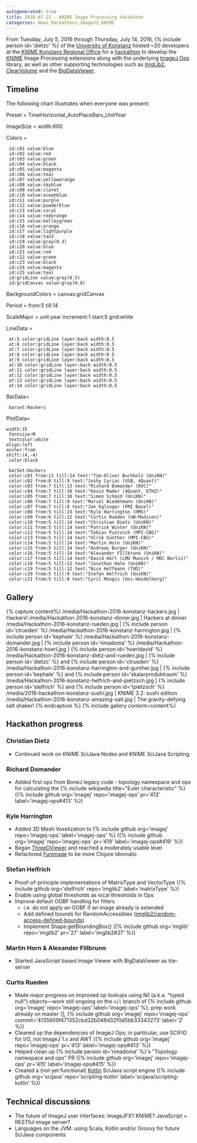 ```yaml
---
autogenerated: true
title: 2016-07-21 - KNIME Image Processing hackathon
categories: News,Hackathons,ImageJ2,KNIME
---
```


From Tuesday, July 5, 2016 through Thursday, July 14, 2016, {% include person id='dietzc' %} of the [University of Konstanz](http://www.uni-konstanz.de/en/welcome/) hosted \~20 developers at the [KNIME Konstanz Regional Office](https://www.knime.org/contact) for a [hackathon](/events/Hackathon) to develop the [KNIME](/software/knime) Image Processing extensions along with the underlying [ImageJ Ops](/libs/imagej-ops) library, as well as other supporting technologies such as [ImgLib2](/imglib2), [ClearVolume](/plugins/clearvolume) and the [BigDataViewer](/plugins/bdv).

## Timeline

The following chart illustrates when everyone was present:

<timeline> Preset = TimeHorizontal\_AutoPlaceBars\_UnitYear

ImageSize = width:600

Colors =

` id:c01 value:blue`  
` id:c02 value:red`  
` id:c03 value:green`  
` id:c04 value:black`  
` id:c05 value:magenta`  
` id:c06 value:teal`  
` id:c07 value:yelloworange`  
` id:c08 value:skyblue`  
` id:c09 value:claret`  
` id:c10 value:oceanblue`  
` id:c11 value:purple`  
` id:c12 value:powderblue`  
` id:c13 value:coral`  
` id:c14 value:redorange`  
` id:c15 value:kelleygreen`  
` id:c16 value:orange`  
` id:c17 value:lightpurple`  
` id:c18 value:tan2`  
` id:c19 value:gray(0.3)`  
` id:c20 value:blue`  
` id:c21 value:red`  
` id:c22 value:green`  
` id:c23 value:black`  
` id:c24 value:magenta`  
` id:c25 value:teal`  
` id:gridLine value:gray(0.5)`  
` id:gridCanvas value:gray(0.8)`

BackgroundColors = canvas:gridCanvas

Period = from:5 till:14

ScaleMajor = unit:year increment:1 start:5 grid:white

LineData =

` at:5 color:gridLine layer:back width:0.5`  
` at:6 color:gridLine layer:back width:0.5`  
` at:7 color:gridLine layer:back width:0.5`  
` at:8 color:gridLine layer:back width:0.5`  
` at:9 color:gridLine layer:back width:0.5`  
` at:10 color:gridLine layer:back width:0.5`  
` at:11 color:gridLine layer:back width:0.5`  
` at:12 color:gridLine layer:back width:0.5`  
` at:13 color:gridLine layer:back width:0.5`  
` at:14 color:gridLine layer:back width:0.5`

BarData=

` barset:Hackers`

PlotData=

` width:15 `  
` fontsize:M`  
` textcolor:white`  
` align:left `  
` anchor:from `  
` shift:(4,-4) `  
` color:black`

` barSet:Hackers`  
` color:c01 from:11 till:14 text:"Tim-Oliver Buchholz (UniKN)"`  
` color:c02 from:8 till:9 text:"Joshy Cyriac (USB, 4Quant)"`  
` color:c03 from:7 till:13 text:"Richard Domander (RVC)"`  
` color:c04 from:7 till:10 text:"Kevin Mader (4Quant, ETHZ)"`  
` color:c05 from:7 till:10 text:"Simon Schmid (UniKN)"`  
` color:c06 from:7 till:9 text:"Marcel Wiedenmann (UniKN)"`  
` color:c07 from:7 till:8 text:"Jan Eglinger (FMI Basel)"`  
` color:c08 from:5 till:13 text:"Kyle Harrington (HMS)"`  
` color:c09 from:6 till:12 text:"Curtis Rueden (UW-Madison)"`  
` color:c10 from:5 till:14 text:"Christian Dietz (UniKN)"`  
` color:c11 from:5 till:14 text:"Patrick Winter (UniKN)"`  
` color:c12 from:5 till:14 text:"Tobias Pietzsch (MPI-CBG)"`  
` color:c13 from:5 till:14 text:"Ulrik Günther (MPI-CBG)"`  
` color:c14 from:5 till:14 text:"Martin Horn (UniKN)"`  
` color:c15 from:5 till:14 text:"Andreas Burger (UniKN)"`  
` color:c16 from:5 till:14 text:"Alexander FIllbrunn (UniKN)"`  
` color:c17 from:5 till:14 text:"David Hörl (LMU Munich / MDC Berlin)"`  
` color:c18 from:5 till:13 text:"Jonathan Hale (UniKN)"`  
` color:c19 from:5 till:12 text:"Nico Hoffmann (TUD)"`  
` color:c20 from:5 till:9 text:"Stefan Helfrich (UniKN)"`  
` color:c21 from:5 till:8 text:"Cyril Mongis (Uni-Heidelberg)"`

</timeline>

## Gallery


{% capture content%}
/media/Hackathon-2016-konstanz-hackers.jpg \| Hackers!
/media/Hackathon-2016-konstanz-dinner.jpg \| Hackers at dinner
/media/Hackathon-2016-konstanz-rueden.jpg \| {% include person id='ctrueden' %}
/media/Hackathon-2016-konstanz-harrington.jpg \| {% include person id='kephale' %}
/media/Hackathon-2016-konstanz-domander.jpg \| {% include person id='rimadoma' %}
/media/Hackathon-2016-konstanz-hoerl.jpg \| {% include person id='hoerldavid' %}
/media/Hackathon-2016-konstanz-dietz-and-rueden.jpg \| {% include person id='dietzc' %} and {% include person id='ctrueden' %}
/media/Hackathon-2016-konstanz-harrington-and-gunther.jpg \| {% include person id='kephale' %} and {% include person id='skalarproduktraum' %}
/media/Hackathon-2016-konstanz-helfrich-and-pietzsch.jpg \| {% include person id='stelfrich' %} and {% include person id='tpietzsch' %}
/media/2016-hackathon-konstanz-sushi.jpg \| KNIME 3.2: sushi edition
/media/Hackathon-2016-konstanz-amazing-salt.jpg \| The gravity-defying salt shaker!
{% endcapture %}
{% include gallery content=content%}


## Hackathon progress

### Christian Dietz

-   Continued work on KNIME SciJava Nodes and KNIME SciJava Scripting

### Richard Domander

-   Added first ops from BoneJ legacy code - topology namespace and ops for calculating the {% include wikipedia title="Euler characteristic" %} ({% include github org='imagej' repo='imagej-ops' pr='413' label='imagej-ops\#413' %})

### Kyle Harrington

-   Added 3D Mesh Voxelization to {% include github org='imagej' repo='imagej-ops' label='imagej-ops' %} ({% include github org='imagej' repo='imagej-ops' pr='419' label='imagej-ops\#419' %})
-   Began [ThreeDViewer](/plugins/sciview) and reached a moderately usable level
-   Refactored [Funimage](Funimage) to be more Clojure idiomatic

### Stefan Helfrich

-   Proof-of-principle implementations of MatrixType and VectorType ({% include github org='stelfrich' repo='imglib2' label='matrixType' %})
-   Enable using global thresholds as local thresholds in Ops
-   Improve default OOBF handling for filters
    -   i.e. do not apply an OOBF if an image already is extended
    -   Add defined bounds for RandomAccessibles ([imglib2/random-access-defined-bounds](https://github.com/stelfrich/imglib2/tree/random-access-defined-bounds))
    -   Implement Shape.getBoundingBox() ({% include github org='imglib' repo='imglib2' pr='27' label='imglib2\#27' %})

### Martin Horn & Alexander Fillbrunn

-   Started JavaScript based Image Viewer with BigDataViewer as tile-server

### Curtis Rueden

-   Made major progress on improved op lookups using Nil (a.k.a. "typed null") objects—work still ongoing on the `nil` branch of {% include github org='imagej' repo='imagej-ops' label='imagej-ops' %}; prep work already on master ([1](https://github.com/imagej/imagej-ops/compare/fd2d9c5b8974d77976dabc53ba973d2a52ee465a%5E...226fc2114f0d68786f4a27b8fa498f18681379bf), {% include github org='imagej' repo='imagej-ops' commit='4135609f471352cbd32b048d32f0d5bb33343273' label='2' %})
-   Cleaned up the dependencies of ImageJ Ops; in particular, use SCIFIO for I/O, not ImageJ 1.x and AWT ({% include github org='imagej' repo='imagej-ops' pr='413' label='imagej-ops\#413' %})
-   Helped clean up {% include person id='rimadoma' %}'s "Topology namespace and ops" PR ({% include github org='imagej' repo='imagej-ops' pr='415' label='imagej-ops\#415' %})
-   Created a (not yet functional) [Kotlin](https://kotlinlang.org/) SciJava script engine ({% include github org='scijava' repo='scripting-kotlin' label='scijava/scripting-kotlin' %})

## Technical discussions

-   The future of ImageJ user interfaces: ImageJFX? KNIME? JavaScript + RESTful image server?
-   Languages on the JVM: using Scala, Kotlin and/or Groovy for future SciJava components

   

